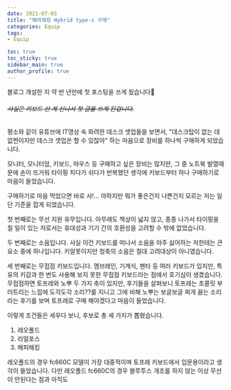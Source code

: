 ```yaml
---
date: 2021-07-03
title: "해피해킹 Hybrid type-s 구매"
categories: Equip
tags: 
- Equip 

toc: true  
toc_sticky: true 
sidebar_main: true
author_profile: true
---
```

블로그 개설한 지 약 반 년만에 첫 포스팅을 쓰게 됬습니다👏
###### ~~사실은 키보드 산 게 신나서 첫 글을 쓰게 된겁니다.~~

평소와 같이 유튜브에 IT영상 속 화려한 데스크 셋업들을 보면서,
"데스크탑이 없는 데없찐이지만 데스크 셋업은 할 수 있잖아" 하는 마음으로 
장비를 하나씩 구매하게 되었습니다.

모니터, 모니터암, 키보드, 마우스 등 구매하고 싶은 장비는 많지만, 
그 중 노트북 발열때문에 손이 뜨거워 타이핑 치다가 쉬다가 반복했던 생각에 키보드부터 하나 구매하기로 마음이 들었습니다.

구매하기로 마음 먹었으면 바로 사!... 야하지만 뭐가 좋은건지 나쁜건지 모르는 저는 일단 기준을 잡게 되었습니다.

첫 번째로는 무선 지원 유무입니다. 아무래도 책상이 넓지 않고, 종종 나가서 타이핑을 칠 일이 있는 저로서는 휴대성과 기기 간의 호환성을 고려할 수 밖에 없었습니다.

두 번째로는 소음입니다. 사실 이건 키보드를 떠나서 소음을 아주 싫어하는 저한테는 큰 요소 중에 하나입니다. 키알못이지만 청축의 소음은 절대 고려대상이 아니였습니다.

세 번째로는 무접점 키보드입니다. 멤브레인, 기계식, 펜타 등 여러 키보드가 있지만, 특유의 키감과 한 번도 사용해 보지 못한 무접점 키보드라는 점에서 호기심이 생겼습니다.
무접점하면 토프레와 노뿌 두 가지 축이 있지만, 후기들을 살펴보니 토프레는 초콜릿 부러트리는 느낌에 도각도각 소리??를 지니고 그에 비해 노뿌는 보글보글 찌개 끓는 소리라는 후기를 보며 토프레로 구매 해야겠다고 마음이 들었습니다.

이렇게 조건들은 세우다 보니, 후보로 총 세 가지가 뽑혔습니다.

1. 레오폴드
2. 리얼포스
3. 해피해킹

레오폴드의 경우 fc660C 모델이 가장 대중적이며 토프레 키보드에서 입문용이라고 생각이 들었습니다.
다만 레오폴드 fc660C의 경우 블루투스 개조를 하지 않는 이상 무선이 안된다는 점과 아직도 


